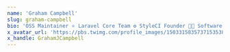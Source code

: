 ```yaml
---
name: 'Graham Campbell'
slug: graham-campbell
bio: 'OSS Maintainer ⭐ Laravel Core Team ⚙️ StyleCI Founder 🧑‍💻 Software Consultant'
x_avatar_url: 'https://pbs.twimg.com/profile_images/1503315835737153538/GJyQWEed_200x200.png'
x_handle: GrahamJCampbell
---
```

